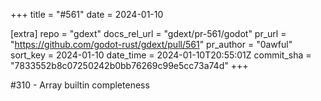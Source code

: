 +++
title = "#561"
date = 2024-01-10

[extra]
repo = "gdext"
docs_rel_url = "gdext/pr-561/godot"
pr_url = "https://github.com/godot-rust/gdext/pull/561"
pr_author = "0awful"
sort_key = 2024-01-10
date_time = 2024-01-10T20:55:01Z
commit_sha = "7833552b8c07250242b0bb76269c99e5cc73a74d"
+++

#310 - Array builtin completeness
